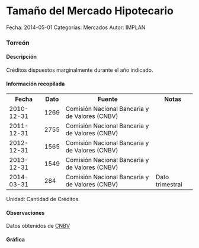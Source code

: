 Tamaño del Mercado Hipotecario
=====

Fecha: 2014-05-01
Categorías: Mercados
Autor: IMPLAN

### Torreón

#### Descripción

Créditos dispuestos marginalmente durante el año indicado.

#### Información recopilada

<table class="table table-hover table-bordered">
  <tr><th>Fecha</th><th>Dato</th><th>Fuente</th><th>Notas</th></tr>
  <tr><td>2010-12-31</td><td>1269</td><td>Comisión Nacional Bancaria y de Valores (CNBV)</td><td></td></tr>
  <tr><td>2011-12-31</td><td>2755</td><td>Comisión Nacional Bancaria y de Valores (CNBV)</td><td></td></tr>
  <tr><td>2012-12-31</td><td>1565</td><td>Comisión Nacional Bancaria y de Valores (CNBV)</td><td></td></tr>
  <tr><td>2013-12-31</td><td>1549</td><td>Comisión Nacional Bancaria y de Valores (CNBV)</td><td></td></tr>
  <tr><td>2014-03-31</td><td>284</td><td>Comisión Nacional Bancaria y de Valores (CNBV)</td><td>Dato trimestral</td></tr>
</table>

Unidad: Cantidad de Créditos.

#### Observaciones

Datos obtenidos de [CNBV](http://portafoliodeinformacion.cnbv.gob.mx/bm1/Paginas/carteravivienda.aspx)

#### Gráfica

<div id="Morrisxyvcihfo" class="grafica"></div>
  <!-- JAVASCRIPT DE LA GRAFICA EN Morrisxyvcihfo -->
  <script>
  new Morris.Bar({
    element: 'Morrisxyvcihfo',
    data: [
      { fecha: '2010-12-31', dato: 1269 },
      { fecha: '2011-12-31', dato: 2755 },
      { fecha: '2012-12-31', dato: 1565 },
      { fecha: '2013-12-31', dato: 1549 },
      { fecha: '2014-03-31', dato: 284 }
    ],
    xkey: 'fecha',
    ykeys: ['dato'],
    labels: ['Dato']
  });
  </script>
